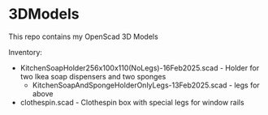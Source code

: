 # 3DModels
This repo contains my OpenScad 3D Models

Inventory:
- KitchenSoapHolder256x100x110(NoLegs)-16Feb2025.scad - Holder for two Ikea soap dispensers and two sponges
  - KitchenSoapAndSpongeHolderOnlyLegs-13Feb2025.scad - legs for above
- clothespin.scad - Clothespin box with special legs for window rails
